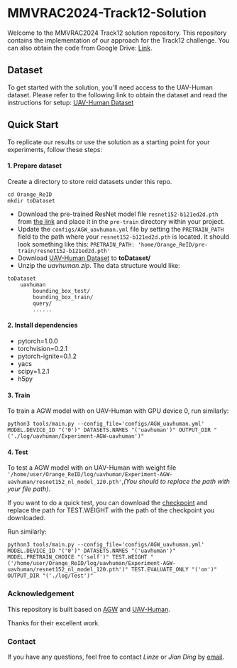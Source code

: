 # MMVRAC2024-Track12-Solution

Welcome to the MMVRAC2024 Track12 solution repository. This repository contains the implementation of our approach for the Track12 challenge.
You can also obtain the code from Google Drive: [Link](https://drive.google.com/drive/folders/1yaC7T5pJaX8gU-v_7VFGr-UmGekB2jhF?usp=drive_link).

## Dataset
To get started with the solution, you'll need access to the UAV-Human dataset. Please refer to the following link to obtain the dataset and read the instructions for setup: [UAV-Human Dataset](https://github.com/sutdcv/UAV-Human)

## Quick Start
To replicate our results or use the solution as a starting point for your experiments, follow these steps:

#### 1. Prepare dataset 
Create a directory to store reid datasets under this repo.
```
cd Orange_ReID
mkdir toDataset
```
- Download the pre-trained ResNet model file `resnet152-b121ed2d.pth` from [the link](https://drive.google.com/drive/folders/1vm2DwShFCFumrt0Hod8o_HsCejAnXTwM?usp=drive_link) and place it in the `pre-train` directory within your project.
- Update the `configs/AGW_uavhuman.yml` file by setting the `PRETRAIN_PATH` field to the path where your `resnet152-b121ed2d.pth` is located. It should look something like this: `PRETRAIN_PATH: 'home/Orange_ReID/pre-train/resnet152-b121ed2d.pth'`
- Download [UAV-Human Dataset](https://github.com/sutdcv/UAV-Human) to **toDataset/**
- Unzip the _uavhuman.zip_. The data structure would like:
```
toDataset
    uavhuman
        bounding_box_test/
        bounding_box_train/
        query/
        ......
```

#### 2. Install dependencies

  - pytorch=1.0.0
  - torchvision=0.2.1
  - pytorch-ignite=0.1.2
  - yacs
  - scipy=1.2.1
  - h5py
  
#### 3. Train

To train a AGW model with on UAV-Human with GPU device 0, run similarly:
```
python3 tools/main.py --config_file='configs/AGW_uavhuman.yml' MODEL.DEVICE_ID "('0')" DATASETS.NAMES "('uavhuman')" OUTPUT_DIR "('./log/uavhuman/Experiment-AGW-uavhuman')"
```

#### 4. Test

To test a AGW model with on UAV-Human with weight file ```'/home/user/Orange_ReID/log/uavhuman/Experiment-AGW-uavhuman/resnet152_nl_model_120.pth'```,_(You should to replace the path with your file path)_.

If you want to do a quick test, you can download the [checkpoint](https://drive.google.com/file/d/1RlHnofQ3J9xzcSUSd7ToQ6YbL2njcCoF/view?usp=drive_link) and replace the path for TEST.WEIGHT with the path of the checkpoint you downloaded.

Run similarly:
```
python3 tools/main.py --config_file='configs/AGW_uavhuman.yml' MODEL.DEVICE_ID "('0')" DATASETS.NAMES "('uavhuman')"  MODEL.PRETRAIN_CHOICE "('self')" TEST.WEIGHT "('/home/user/Orange_ReID/log/uavhuman/Experiment-AGW-uavhuman/resnet152_nl_model_120.pth')" TEST.EVALUATE_ONLY "('on')" OUTPUT_DIR "('./log/Test')"
```


### Acknowledgement

This repository is built based on [AGW](https://github.com/mangye16/ReID-Survey) and [UAV-Human](https://github.com/sutdcv/UAV-Human). 

Thanks for their excellent work.

### Contact
If you have any questions, feel free to contact _Linze_ or _Jian Ding_ by [email](linze.li@stu.jiangnan.edu.cn).
